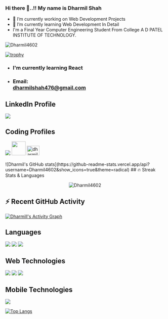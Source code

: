 ### Hi there 👋..!! My name is Dharmil Shah

<!--
**Dharmil4602/Dharmil4602** is a ✨ _special_ ✨ repository because its `README.md` (this file) appears on your GitHub profile.

Here are some ideas to get you started:
-->

- 🔭 I’m currently working on Web Development Projects
- 🌱 I’m currently learning Web Development In Detail
- I'm a Final Year Computer Engineering Student From College A D PATEL INSTITUTE OF TECHNOLOGY.

<!--
<h1 align="center">Hi There 👋, My Name Is Dharmil Shah</h1>
<h2 align="center">Welcome To My Github Profile</h2>
-->

<p align="left"> <img src="https://komarev.com/ghpvc/?username=Dharmil4602&label=Profile%20views&color=0e75b6&style=flat" alt="Dharmil4602" /> </p>

[![trophy](https://github-profile-trophy.vercel.app/?username=Dharmil4602)](https://github.com/Dharmil4602/github-profile-trophy)

  
  <ul>
    <li><h3>I'm currently learning React</h3></li>
    <li><h3>Email:<br /><a href="mailto:dharmilshah476@gmail.com">dharmilshah476@gmail.com</a></h3></li>
  </ul>

  <h2>LinkedIn Profile</h2>
  <a href="https://www.linkedin.com/in/dharmil-shah-a2a0b4188/" ><img src="https://img.icons8.com/fluent/48/000000/linkedin.png" /></a>

  <h2>Coding Profiles</h2>
  <a href="https://auth.geeksforgeeks.org/user/dharmilshah476/practice/" ><img margin="0 15px" src="https://img.icons8.com/color/48/000000/GeeksforGeeks.png" on /></a>   <a href="https://www.codechef.com/users/dharmil4602"><img margin="0 15px" width="44px" height="44px" src="https://i.pinimg.com/originals/c5/d9/fc/c5d9fc1e18bcf039f464c2ab6cfb3eb6.jpg" /></a>
  <a href="https://www.leetcode.com/dharmil4602" target="a _blank"><img src="https://raw.githubusercontent.com/rahuldkjain/github-profile-readme-generator/master/src/images/icons/Social/leet-code.svg" alt="dharmil4602" height="30" width="40" /></a>

  <!--<div style="float: right;">
    <img width="500px" src="https://media.tenor.com/images/b7939d73d32cb3ce5e48a80dd35dc599/tenor.gif" alt="" />
  </div>-->
 <br>
  <br>
![Dharmil's GitHub stats](https://github-readme-stats.vercel.app/api?username=Dharmil4602&show_icons=true&theme=radical)
## 🔥 Streak Stats & Languages
<p align="center"><img src="https://github-readme-streak-stats.herokuapp.com/?user=Dharmil4602&theme=algolia" alt="Dharmil4602" /></p>

## ⚡ Recent GitHub Activity
<a href="https://github.com/Dharmil4602/github-readme-activity-graph"><img alt="Dharmill's Activity Graph" src="https://activity-graph.herokuapp.com/graph?username=Dharmil4602&bg_color=0D1117&color=5BCDEC&line=5BCDEC&point=FFFFFF&hide_border=true" /></a>

## Languages
<img  margin="0 15px" src="https://img.icons8.com/color/48/000000/c-plus-plus-logo.png" /> <img  margin="0 15px" src="https://img.icons8.com/color/48/000000/javascript.png" /> <img  margin="0 15px" src="https://img.icons8.com/color/48/000000/python.png" />

## Web Technologies
<img src="https://img.icons8.com/color/48/000000/html-5--v1.png" /> <img src="https://img.icons8.com/color/48/000000/css3.png" /> <img src="https://img.icons8.com/plasticine/48/000000/react.png" />

## Mobile Technologies
<img src="https://img.icons8.com/cute-clipart/50/000000/react-native.png" />

[![Top Langs](https://github-readme-stats.vercel.app/api/top-langs/?username=Dharmil4602&layout=compact)](https://github.com/Dharmil4602/)
